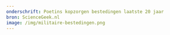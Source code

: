```yaml
---
onderschrift: Poetins kopzorgen bestedingen laatste 20 jaar
bron: ScienceGeek.nl
image: /img/militaire-bestedingen.png
---
```

